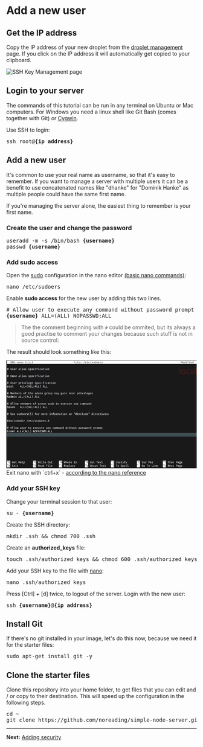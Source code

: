# Add a new user

## Get the IP address

Copy the IP address of your new droplet from the [droplet management](https://cloud.digitalocean.com/droplets) page. If you click on the IP address it will automatically get copied to your clipboard.

<img src="./images/do-get-ip.jpg" alt="SSH Key Management page" width="500">

## Login to your server

The commands of this tutorial can be run in any terminal on Ubuntu or Mac computers. For Windows you need a linux shell like Git Bash (comes together with Git) or [Cygwin](http://www.cygwin.com/).

Use SSH to login:
<pre>
ssh root@<b>{ip address}</b>
</pre>

## Add a new user

It's common to use your real name as username, so that it's easy to remember. If you want to manage a server with multiple users it can be a benefit to use concatenated names like "dhanke" for "Dominik Hanke" as multiple people could have the same first name.

If you're managing the server alone, the easiest thing to remember is your first name.

### Create the user and change the password

<pre>
useradd -m -s /bin/bash <b>{username}</b>
passwd <b>{username}</b>
</pre>

### Add sudo access

Open the [sudo](https://www.howtoforge.com/tutorial/sudo-beginners-guide/) configuration in the nano editor <a href="https://github.com/noreading/simple-node-server#basic-nano-commands" target="_blank">(basic nano commands)</a>:

<pre>
nano /etc/sudoers
</pre>

Enable **sudo access** for the new user by adding this two lines.
<pre>
# Allow user to execute any command without password prompt
<b>{username}</b> ALL=(ALL) NOPASSWD:ALL
</pre>

> The the comment beginning with `#` could be ommited, but its always a good practise to comment your changes because such stuff is not in source control:

The result should look something like this:

<img src="./images/nano.jpg" alt="Click the droplet button" width="530"/>

<Enter>
Exit nano with `ctrl+x` - <a href="https://github.com/noreading/simple-node-server#basic-nano-commands" target="_blank">according to the nano reference</a>


### Add your SSH key

Change your terminal session to that user:
<pre>
su - <b>{username}</b>
</pre>

Create the SSH directory:
<pre>
mkdir .ssh &amp;&amp; chmod 700 .ssh
</pre>

Create an __authorized_keys__ file:
<pre>
touch .ssh/authorized_keys &amp;&amp; chmod 600 .ssh/authorized_keys
</pre>

Add your SSH key to the file with <a href="https://github.com/noreading/simple-node-server#basic-nano-commands" target="_blank">nano</a>:
<pre>
nano .ssh/authorized_keys
</pre>

Press [Ctrl] + [d] twice, to logout of the server.
Login with the new user:
<pre>
ssh <b>{username}</b>@<b>{ip address}</b>
</pre>

## Install Git

If there's no git installed in your image, let's do this now, because we need it for the starter files:
<pre>
sudo apt-get install git -y
</pre>

## Clone the starter files

Clone this repository into your home folder, to get files that you can edit and / or copy to their destination. This will speed up the configuration in the following steps.

<pre>
cd ~
git clone https://github.com/noreading/simple-node-server.git
</pre>

---
__Next:__ [Adding security](./add-security.md)
